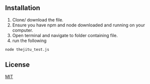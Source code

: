## Installation

1. Clone/ download the file.
2. Ensure you have npm and node downloaded and running on your computer.
3. Open terminal and navigate to folder containing file.
4. run the following

```bash
node thejitu_test.js
```
## License

[MIT](https://choosealicense.com/licenses/mit/)